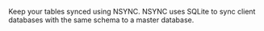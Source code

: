 Keep your tables synced using NSYNC. NSYNC uses SQLite to sync client databases with the same schema to a master database. 
